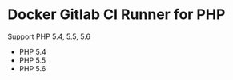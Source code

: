 Docker Gitlab CI Runner for PHP
===============================

Support PHP 5.4, 5.5, 5.6

- PHP 5.4
- PHP 5.5
- PHP 5.6
